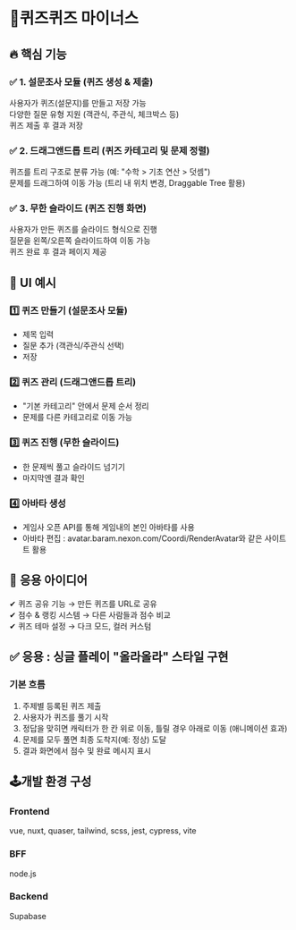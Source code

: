 # 🌠퀴즈퀴즈 마이너스


## 🔥 핵심 기능

### ✅ 1. 설문조사 모듈 (퀴즈 생성 & 제출)
사용자가 퀴즈(설문지)를 만들고 저장 가능<br/>
다양한 질문 유형 지원 (객관식, 주관식, 체크박스 등)<br/>
퀴즈 제출 후 결과 저장<br/>

### ✅ 2. 드래그앤드롭 트리 (퀴즈 카테고리 및 문제 정렬)
퀴즈를 트리 구조로 분류 가능 (예: "수학 > 기초 연산 > 덧셈")<br/>
문제를 드래그하여 이동 가능 (트리 내 위치 변경, Draggable Tree 활용)<br/>

### ✅ 3. 무한 슬라이드 (퀴즈 진행 화면)
사용자가 만든 퀴즈를 슬라이드 형식으로 진행<br/>
질문을 왼쪽/오른쪽 슬라이드하여 이동 가능<br/>
퀴즈 완료 후 결과 페이지 제공<br/>


## 🎨 UI 예시
### 1️⃣ 퀴즈 만들기 (설문조사 모듈)
- 제목 입력
- 질문 추가 (객관식/주관식 선택)
- 저장

### 2️⃣ 퀴즈 관리 (드래그앤드롭 트리)
- "기본 카테고리" 안에서 문제 순서 정리
- 문제를 다른 카테고리로 이동 가능

### 3️⃣ 퀴즈 진행 (무한 슬라이드)
- 한 문제씩 풀고 슬라이드 넘기기
- 마지막엔 결과 확인

### 4️⃣ 아바타 생성
- 게임사 오픈 API를 통해 게임내의 본인 아바타를 사용
- 아바타 편집 : avatar.baram.nexon.com/Coordi/RenderAvatar와 같은 사이트트 활용
 

## 🎯 응용 아이디어

✔ 퀴즈 공유 기능 → 만든 퀴즈를 URL로 공유<br/>
✔ 점수 & 랭킹 시스템 → 다른 사람들과 점수 비교<br/>
✔ 퀴즈 테마 설정 → 다크 모드, 컬러 커스텀<br/>


## ✅ 응용 : 싱글 플레이 "올라올라" 스타일 구현
### 기본 흐름
1. 주제별 등록된 퀴즈 제출
2. 사용자가 퀴즈를 풀기 시작
3. 정답을 맞히면 캐릭터가 한 칸 위로 이동, 틀릴 경우 아래로 이동 (애니메이션 효과)
4. 문제를 모두 풀면 최종 도착지(예: 정상) 도달
5. 결과 화면에서 점수 및 완료 메시지 표시


## 🕹️개발 환경 구성
### Frontend
vue, nuxt, quaser, tailwind, scss, jest, cypress, vite 
### BFF
node.js  
### Backend
Supabase